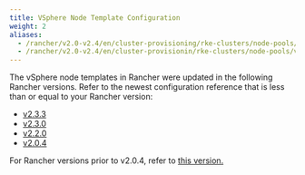 ```yaml
---
title: VSphere Node Template Configuration
weight: 2
aliases:
  - /rancher/v2.0-v2.4/en/cluster-provisioning/rke-clusters/node-pools/vsphere/provisioning-vsphere-clusters/node-template-reference
  - /rancher/v2.0-v2.4/en/cluster-provisionin/rke-clusters/node-pools/vsphere/provisioning-vsphere-clusters/enabling-uuids
---
```


The vSphere node templates in Rancher were updated in the following Rancher versions. Refer to the newest configuration reference that is less than or equal to your Rancher version:

- [v2.3.3](./v2.3.3)
- [v2.3.0](./v2.3.0)
- [v2.2.0](./v2.2.0)
- [v2.0.4](./v2.0.4)

For Rancher versions prior to v2.0.4, refer to [this version.](./prior-to-2.0.4)